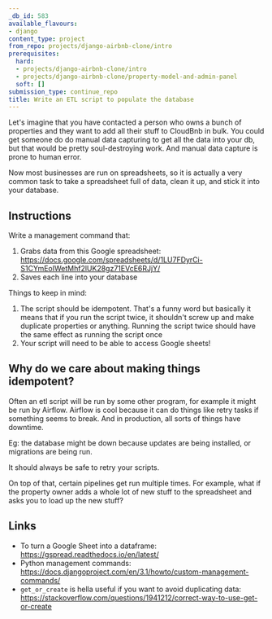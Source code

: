 ```yaml
---
_db_id: 583
available_flavours:
- django
content_type: project
from_repo: projects/django-airbnb-clone/intro
prerequisites:
  hard:
  - projects/django-airbnb-clone/intro
  - projects/django-airbnb-clone/property-model-and-admin-panel
  soft: []
submission_type: continue_repo
title: Write an ETL script to populate the database
---
```


Let's imagine that you have contacted a person who owns a bunch of properties and they want to add all their stuff to CloudBnb in bulk. You could get someone do do manual data capturing to get all the data into your db, but that would be pretty soul-destroying work. And manual data capture is prone to human error.

Now most businesses are run on spreadsheets, so it is actually a very common task to take a spreadsheet full of data, clean it up, and stick it into your database.

## Instructions

Write a management command that:

1. Grabs data from this Google spreadsheet: https://docs.google.com/spreadsheets/d/1LU7FDyrCi-S1CYmEoIWetMhf2lUK28gz71EVcE6RJjY/
2. Saves each line into your database

Things to keep in mind:

1. The script should be idempotent. That's a funny word but basically it means that if you run the script twice, it shouldn't screw up and make duplicate properties or anything. Running the script twice should have the same effect as running the script once
2. Your script will need to be able to access Google sheets!

## Why do we care about making things idempotent?

Often an etl script will be run by some other program, for example it might be run by Airflow. Airflow is cool because it can do things like retry tasks if something seems to break. And in production, all sorts of things have downtime.

Eg: the database might be down because updates are being installed, or migrations are being run.

It should always be safe to retry your scripts.

On top of that, certain pipelines get run multiple times. For example, what if the property owner adds a whole lot of new stuff to the spreadsheet and asks you to load up the new stuff?

## Links

- To turn a Google Sheet into a dataframe: https://gspread.readthedocs.io/en/latest/
- Python management commands: https://docs.djangoproject.com/en/3.1/howto/custom-management-commands/
- `get_or_create` is hella useful if you want to avoid duplicating data: https://stackoverflow.com/questions/1941212/correct-way-to-use-get-or-create